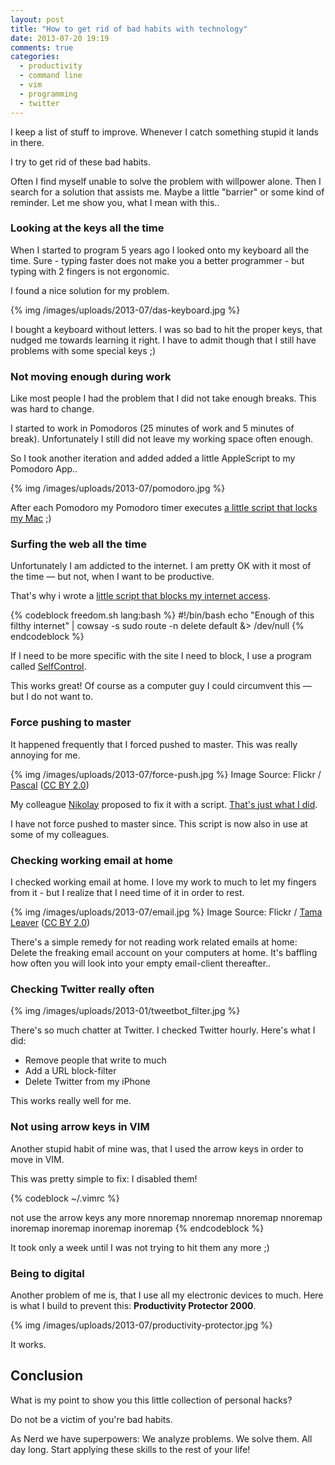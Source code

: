 ```yaml
---
layout: post
title: "How to get rid of bad habits with technology"
date: 2013-07-20 19:19
comments: true
categories:
  - productivity
  - command line
  - vim
  - programming
  - twitter
---
```


I keep a list of stuff to improve. Whenever I catch something stupid it lands in there.

I try to get rid of these bad habits.

Often I find myself unable to solve the problem with willpower alone. Then I search for a solution that assists me. Maybe a little "barrier" or some kind of reminder. Let me show you, what I mean with this..


### Looking at the keys all the time

When I started to program 5 years ago I looked onto my keyboard all the time. Sure - typing faster does not make you a better programmer - but typing with 2 fingers is not ergonomic.

I found a nice solution for my problem.

{% img /images/uploads/2013-07/das-keyboard.jpg %}

I bought a keyboard without letters. I was so bad to hit the proper keys, that nudged me towards learning it right. I have to admit though that I still have problems with some special keys ;)

### Not moving enough during work

Like most people I had the problem that I did not take enough breaks. This was hard to change. 

I started to work in Pomodoros (25 minutes of work and 5 minutes of break). Unfortunately I still did not leave my working space often enough.

So I took another iteration and added added a little AppleScript to my Pomodoro App..

{% img /images/uploads/2013-07/pomodoro.jpg %}

After each Pomodoro my Pomodoro timer executes [a little script that locks my Mac][1] ;)

### Surfing the web all the time

Unfortunately I am addicted to the internet. I am pretty OK with it most of the time — but not, when I want to be productive. 

That's why i wrote a [little script that blocks my internet access][2].

{% codeblock freedom.sh lang:bash %}
#!/bin/bash
echo "Enough of this filthy internet" | cowsay -s
sudo route -n delete default &> /dev/null
{% endcodeblock %}

If I need to be more specific with the site I need to block, I use a program called [SelfControl][3].

This works great! Of course as a computer guy I could circumvent this — but I do not want to.

### Force pushing to master

It happened frequently that I forced pushed to master. This was really annoying for me.

{% img /images/uploads/2013-07/force-push.jpg %}
Image Source:  Flickr / [Pascal][5] ([CC BY 2.0][6])

My colleague [Nikolay][8] proposed to fix it with a script. [That's just what I did][9].

I have not force pushed to master since. This script is now also in use at some of my colleagues.

### Checking working email at home

I checked working email at home. I love my work to much to let my fingers from it - but I realize that I need time of it in order to rest. 

{% img /images/uploads/2013-07/email.jpg %}
Image Source:  Flickr / [Tama Leaver][7] ([CC BY 2.0][6])


There's a simple remedy for not reading work related emails at home: Delete the freaking email account on your computers at home. It's baffling how often you will look into your empty email-client thereafter..

### Checking Twitter really often

{% img /images/uploads/2013-01/tweetbot_filter.jpg %}

There's so much chatter at Twitter. I checked Twitter hourly. Here's what I did:

  * Remove people that write to much
  * Add a URL block-filter
  * Delete Twitter from my iPhone

  This works really well for me. 

### Not using arrow keys in VIM

Another stupid habit of mine was, that I used the arrow keys in order to move in VIM.

This was pretty simple to fix: I disabled them!

{% codeblock ~/.vimrc %}

 not use the arrow keys any more
 nnoremap <up>    <nop>
 nnoremap <down>  <nop>
 nnoremap <left>  <nop>
 nnoremap <right> <nop>
 inoremap <up>    <nop>
 inoremap <down>  <nop>
 inoremap <left>  <nop>
 inoremap <right> <nop>
 {% endcodeblock %}

It took only a week until I was not trying to hit them any more ;)

### Being to digital

Another problem of me is, that I use all my electronic devices to much. Here is what I build to prevent this: __Productivity Protector 2000__.


{% img /images/uploads/2013-07/productivity-protector.jpg %}

It works.

## Conclusion


What is my point to show you this little collection of personal hacks?

Do not be a victim of you're bad habits.

As Nerd we have superpowers: We analyze problems. We solve them. All day long. Start applying these skills to the rest of your life!

  [1]: http://mug.im/blog/2013/01/20/lock-your-mac-from-the-command-line/
  [2]: http://mug.im/blog/2012/09/30/script-to-disable-internet-connectivity-for-mac-os-x/
  [3]: http://www.selfcontrolapp.com/
  [5]: http://www.flickr.com/photos/pasukaru76/
  [6]: http://creativecommons.org/licenses/by/2.0/deed.de
  [7]: http://www.flickr.com/photos/tamaleaver/
  [8]: http://blog.nistu.de/
  [9]: https://mug.im/blog/2013/03/19/how-to-prevent-yourself-from-force-pushing-to-master/
